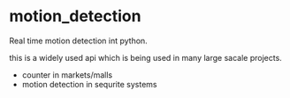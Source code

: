 # motion_detection
Real time motion detection int python.

this is a widely used api which is being used in many large sacale projects.
- counter in markets/malls
- motion detection in sequrite systems
